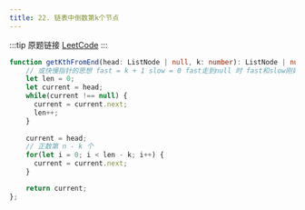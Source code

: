 ```yaml
---
title: 22. 链表中倒数第k个节点
---
```

:::tip 原题链接
[LeetCode](https://leetcode-cn.com/problems/lian-biao-zhong-dao-shu-di-kge-jie-dian-lcof/)
:::

```typescript
function getKthFromEnd(head: ListNode | null, k: number): ListNode | null {
    // 或快慢指针的思想 fast = k + 1 slow = 0 fast走到null 时 fast和slow刚好差了k个 代表倒数第k个节点
    let len = 0;
    let current = head;
    while(current !== null) {
      current = current.next;
      len++;
    }
    
    current = head;
    // 正数第 n - k 个
    for(let i = 0; i < len - k; i++) {
      current = current.next;
    }

    return current;
};
```
